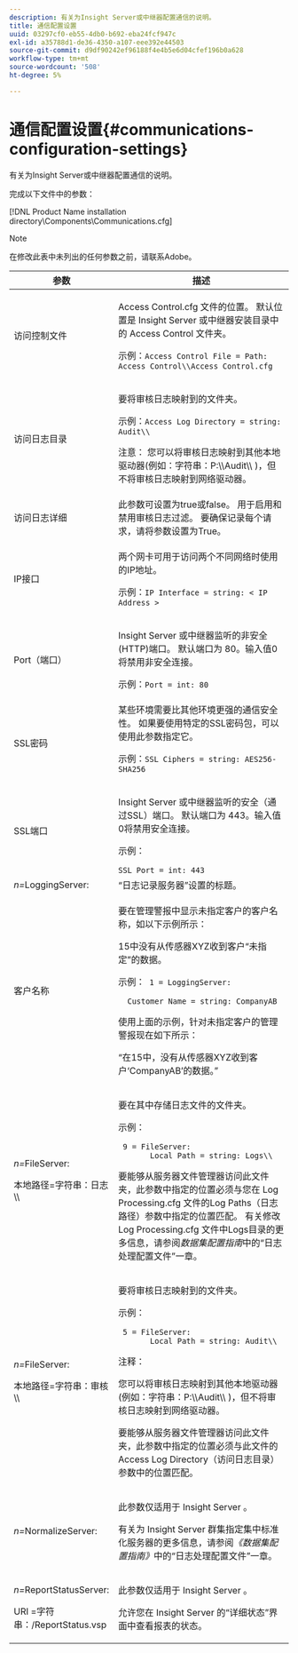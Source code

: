 ```yaml
---
description: 有关为Insight Server或中继器配置通信的说明。
title: 通信配置设置
uuid: 03297cf0-eb55-4db0-b692-eba24fcf947c
exl-id: a35788d1-de36-4350-a107-eee392e44503
source-git-commit: d9df90242ef96188f4e4b5e6d04cfef196b0a628
workflow-type: tm+mt
source-wordcount: '508'
ht-degree: 5%

---
```


# 通信配置设置{#communications-configuration-settings}

有关为Insight Server或中继器配置通信的说明。

完成以下文件中的参数：

[!DNL Product Name installation directory\Components\Communications.cfg]

>[!NOTE]
>
>在修改此表中未列出的任何参数之前，请联系Adobe。

<table id="table_C87F1150E53548F484A8C0CFE91F1079"> 
 <thead> 
  <tr> 
   <th colname="col1" class="entry"> 参数 </th> 
   <th colname="col2" class="entry"> 描述 </th> 
  </tr> 
 </thead>
 <tbody> 
  <tr> 
   <td colname="col1"> 访问控制文件 </td> 
   <td colname="col2"> <p><span class="filepath"> Access Control.cfg </span>文件的位置。 默认位置是<span class="keyword"> Insight Server </span>或<span class="wintitle">中继器</span>安装目录中的<span class="filepath"> Access Control </span>文件夹。 </p> <p>示例：<code>Access Control File = Path: Access Control\\Access Control.cfg</code> </p> </td> 
  </tr> 
  <tr> 
   <td colname="col1"> 访问日志目录 </td> 
   <td colname="col2"> <p>要将审核日志映射到的文件夹。 </p> <p>示例：<code>Access Log Directory = string: Audit\\</code> </p> <p> <p>注意： 您可以将审核日志映射到其他本地驱动器(例如：<span class="filepath">字符串：P:\\Audit\\ </span>)，但不将审核日志映射到网络驱动器。 </p> </p> </td> 
  </tr> 
  <tr> 
   <td colname="col1"> 访问日志详细 </td> 
   <td colname="col2"> 此参数可设置为true或false。 用于启用和禁用审核日志过滤。 要确保记录每个请求，请将参数设置为True。 </td> 
  </tr> 
  <tr> 
   <td colname="col1"> IP接口 </td> 
   <td colname="col2"> <p>两个网卡可用于访问两个不同网络时使用的IP地址。 </p> <p>示例：<code>IP Interface = string: &lt; IP Address &gt;</code> </p> </td> 
  </tr> 
  <tr> 
   <td colname="col1"> Port（端口） </td> 
   <td colname="col2"> <p><span class="keyword"> Insight Server </span>或<span class="wintitle">中继器</span>监听的非安全(HTTP)端口。 默认端口为 80。输入值0将禁用非安全连接。 </p> <p>示例：<code>Port = int: 80</code> </p> </td> 
  </tr> 
  <tr> 
   <td colname="col1"> SSL密码 </td> 
   <td colname="col2"> 某些环境需要比其他环境更强的通信安全性。 如果要使用特定的SSL密码包，可以使用此参数指定它。 <p>示例：<code>SSL Ciphers = string: AES256-SHA256</code> </p> </td> 
  </tr> 
  <tr> 
   <td colname="col1"> SSL端口 </td> 
   <td colname="col2"> <p><span class="keyword"> Insight Server </span>或<span class="wintitle">中继器</span>监听的安全（通过SSL）端口。 默认端口为 443。输入值0将禁用安全连接。 </p> <p>示例：<span class="filepath"></span> </p> <code>SSL Port = int: 443</code> </td> 
  </tr> 
  <tr> 
   <td colname="col1"> <i>n=</i>LoggingServer: </td> 
   <td colname="col2"> “日志记录服务器”设置的标题。 </td> 
  </tr> 
  <tr> 
   <td colname="col1"> 客户名称 </td> 
   <td colname="col2"> <p>要在管理警报中显示未指定客户的客户名称，如以下示例所示： </p> <p>15中没有从传感器XYZ收到客户“未指定”的数据。 </p> <p>示例：<code> 1&nbsp;=&nbsp;LoggingServer:&nbsp; 
      &nbsp;&nbsp;Customer&nbsp;Name&nbsp;=&nbsp;string:&nbsp;CompanyAB </code> </p> <p>使用上面的示例，针对未指定客户的管理警报现在如下所示： </p> <p>“在15中，没有从传感器XYZ收到客户‘CompanyAB’的数据。” </p> </td> 
  </tr> 
  <tr> 
   <td colname="col1"> <p> <i>n=</i>FileServer: </p> <p> 本地路径=字符串：日志\\ </p> </td> 
   <td colname="col2"> <p>要在其中存储日志文件的文件夹。 </p> <p>示例： </p> <code> 9&nbsp;=&nbsp;FileServer:&nbsp; 
     &nbsp;&nbsp;Local&nbsp;Path&nbsp;=&nbsp;string:&nbsp;Logs\\ </code> <p>要能够从<span class="wintitle">服务器文件管理器</span>访问此文件夹，此参数中指定的位置必须与您在<span class="filepath"> Log Processing.cfg </span>文件的Log Paths（日志路径）参数中指定的位置匹配。 有关修改<span class="filepath"> Log Processing.cfg </span>文件中Logs目录的更多信息，请参阅<i>数据集配置指南</i>中的“日志处理配置文件”一章。 </p> </td> 
  </tr> 
  <tr> 
   <td colname="col1"> <p> <i>n=</i>FileServer: </p> <p> 本地路径=字符串：审核\\ </p> </td> 
   <td colname="col2"> <p>要将审核日志映射到的文件夹。 </p> <p>示例： </p> <code> 5&nbsp;=&nbsp;FileServer:&nbsp; 
     &nbsp;&nbsp;Local&nbsp;Path&nbsp;=&nbsp;string:&nbsp;Audit\\ </code> <p>注释：  <p>您可以将审核日志映射到其他本地驱动器(例如：<span class="filepath">字符串：P:\\Audit\\ </span>)，但不将审核日志映射到网络驱动器。 </p> <p>要能够从<span class="wintitle">服务器文件管理器</span>访问此文件夹，此参数中指定的位置必须与此文件的Access Log Directory（访问日志目录）参数中的位置匹配。 </p> </p> </td> 
  </tr> 
  <tr> 
   <td colname="col1"> <i>n=</i>NormalizeServer: </td> 
   <td colname="col2"> <p>此参数仅适用于<span class="keyword"> Insight Server </span>。 </p> <p>有关为<span class="keyword"> Insight Server </span>群集指定集中标准化服务器的更多信息，请参阅<i>《数据集配置指南》</i>中的“日志处理配置文件”一章。 </p> </td> 
  </tr> 
  <tr> 
   <td colname="col1"> <p> <i>n=</i>ReportStatusServer: </p> <p> URI =字符串：/ReportStatus.vsp </p> </td> 
   <td colname="col2"> <p>此参数仅适用于<span class="keyword"> Insight Server </span>。 </p> <p>允许您在<span class="keyword"> Insight Server </span>的“详细状态”界面中查看<span class="keyword">报表的</span>状态。 </p> </td> 
  </tr> 
 </tbody> 
</table>
